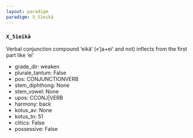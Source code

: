 ```yaml
---
layout: paradigm
paradigm: X_51eikä
---
```

### ` X_51eikä `

Verbal conjunction compound ‘eikä’ («‘ja+ei’ and not) inflects from the first part like ‘ei’
* grade_dir: weaken
* plurale_tantum: False
* pos: CONJUNCTIONVERB
* stem_diphthong: None
* stem_vowel: None
* upos: CCONJ|VERB
* harmony: back
* kotus_av: None
* kotus_tn: 51
* clitics: False
* possessive: False
